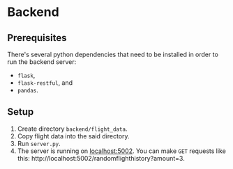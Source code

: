 # Backend

## Prerequisites

There's several python dependencies that need to be installed in order to run the backend server:

- `flask`,
- `flask-restful`, and
- `pandas`.

## Setup

1. Create directory `backend/flight_data`.
2. Copy flight data into the said directory.
3. Run `server.py`.
4. The server is running on [localhost:5002](http://localhost:5002). You can make `GET` requests like this: http://localhost:5002/randomflighthistory?amount=3.

